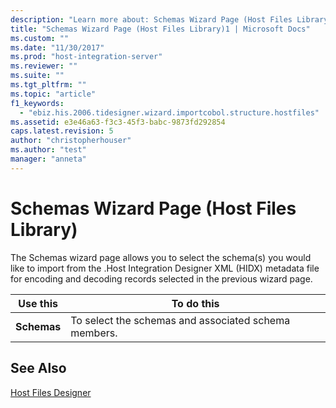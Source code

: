 ```yaml
---
description: "Learn more about: Schemas Wizard Page (Host Files Library)"
title: "Schemas Wizard Page (Host Files Library)1 | Microsoft Docs"
ms.custom: ""
ms.date: "11/30/2017"
ms.prod: "host-integration-server"
ms.reviewer: ""
ms.suite: ""
ms.tgt_pltfrm: ""
ms.topic: "article"
f1_keywords: 
  - "ebiz.his.2006.tidesigner.wizard.importcobol.structure.hostfiles"
ms.assetid: e3e46a63-f3c3-45f3-babc-9873fd292854
caps.latest.revision: 5
author: "christopherhouser"
ms.author: "test"
manager: "anneta"
---
```

# Schemas Wizard Page (Host Files Library)
The Schemas wizard page allows you to select the schema(s) you would like to import from the .Host Integration Designer XML (HIDX) metadata file for encoding and decoding records selected in the previous wizard page.  
  
|Use this|To do this|  
|--------------|----------------|  
|**Schemas**|To select the schemas and associated schema members.|  
  
## See Also  
 [Host Files Designer](../core/host-files-designer2.md)
